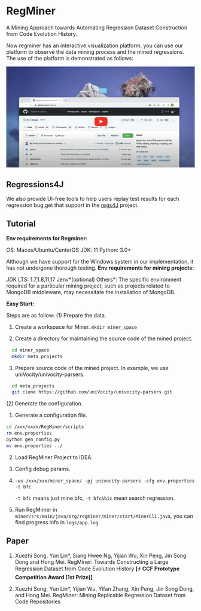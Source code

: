# RegMiner

A Mining Approach towards Automating Regression Dataset Construction from Code Evolution History.

Now regminer has an interactive visualization platform, you can use our platform to observe the data mining process and
the mined regressions.
The use of the platform is demonstrated as follows:

[![RegMiner Data Platform](https://github.com/SongXueZhi/images/blob/main/regminer/platshow.png)](https://youtu.be/yzcM9Y4unok "RegMiner Data Platform")

## Regressions4J

We also provide UI-free tools to help users replay test results for each regression bug,get that support in
the [regs4J](https://github.com/SongXueZhi/regressions4j) project.

## Tutorial

**Env requirements for Regminer:**

OS: Macos/Ubuntu/CenterOS 
JDK: 11
Python: 3.0+

Although we have support for the Windows system in our implementation, it has not undergone thorough testing.
**Env requirements for mining projects:**

JDK LTS: 1.7,1.8,11,17 
Jenv*(optional)
Others*: The specific environment required for a particular mining project, such as projects related to MongoDB middleware, may necessitate the installation of MongoDB.

**Easy Start:**

 Steps are as follow:
(1) Prepare the data.

1. Create a workspace for Miner.
   ``mkdir miner_space``

2. Create a directory for maintaining the source code of the mined project. 

```bash
  cd miner_space
  mkdir meta_projects
```

3. Prepare source code of the mined project. In example, we use uniVocity/univocity-parsers.

```bash
  cd meta_projects
  git clone https://github.com/uniVocity/univocity-parsers.git 
```
(2) Generate the configuration.

1. Generate a configuration file.

```bash
cd /xxx/xxxx/RegMiner/scripts
rm env.properties
python gen_config.py
mv env.properties ../
```

2. Load RegMiner Project to IDEA.
3. Config debug params.
4. 
   ```
   -ws /xxx/xxx/miner_space/ -pj univocity-parsers -cfg env.properties -t bfc
   ```
   ``-t bfc`` means just mine bfc, ``-t bfc&bic`` mean search regression.

5. Run RegMimer in ``miner/src/main/java/org/regminer/miner/start/MinerCli.java``, you can find progress info in ``logs/app.log``


## Paper

1. Xuezhi Song, Yun Lin*, Siang Hwee Ng, Yijian Wu, Xin Peng, Jin Song Dong and Hong Mei. RegMiner: Towards Constructing
   a Large Regression Dataset from Code Evolution History  **[⚡ CCF Prototype Competition Award (1st Prize)]**

2. Xuezhi Song, Yun Lin*, Yijian Wu, Yifan Zhang, Xin Peng, Jin Song Dong, and Hong Mei. RegMiner: Mining Replicable
   Regression Dataset from Code Repositories
